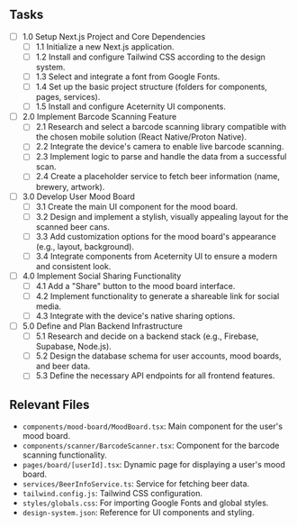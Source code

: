 ## Tasks

- [ ] 1.0 Setup Next.js Project and Core Dependencies
  - [ ] 1.1 Initialize a new Next.js application.
  - [ ] 1.2 Install and configure Tailwind CSS according to the design system.
  - [ ] 1.3 Select and integrate a font from Google Fonts.
  - [ ] 1.4 Set up the basic project structure (folders for components, pages, services).
  - [ ] 1.5 Install and configure Aceternity UI components.
- [ ] 2.0 Implement Barcode Scanning Feature
  - [ ] 2.1 Research and select a barcode scanning library compatible with the chosen mobile solution (React Native/Proton Native).
  - [ ] 2.2 Integrate the device's camera to enable live barcode scanning.
  - [ ] 2.3 Implement logic to parse and handle the data from a successful scan.
  - [ ] 2.4 Create a placeholder service to fetch beer information (name, brewery, artwork).
- [ ] 3.0 Develop User Mood Board
  - [ ] 3.1 Create the main UI component for the mood board.
  - [ ] 3.2 Design and implement a stylish, visually appealing layout for the scanned beer cans.
  - [ ] 3.3 Add customization options for the mood board's appearance (e.g., layout, background).
  - [ ] 3.4 Integrate components from Aceternity UI to ensure a modern and consistent look.
- [ ] 4.0 Implement Social Sharing Functionality
  - [ ] 4.1 Add a "Share" button to the mood board interface.
  - [ ] 4.2 Implement functionality to generate a shareable link for social media.
  - [ ] 4.3 Integrate with the device's native sharing options.
- [ ] 5.0 Define and Plan Backend Infrastructure
  - [ ] 5.1 Research and decide on a backend stack (e.g., Firebase, Supabase, Node.js).
  - [ ] 5.2 Design the database schema for user accounts, mood boards, and beer data.
  - [ ] 5.3 Define the necessary API endpoints for all frontend features.

## Relevant Files

- `components/mood-board/MoodBoard.tsx`: Main component for the user's mood board.
- `components/scanner/BarcodeScanner.tsx`: Component for the barcode scanning functionality.
- `pages/board/[userId].tsx`: Dynamic page for displaying a user's mood board.
- `services/BeerInfoService.ts`: Service for fetching beer data.
- `tailwind.config.js`: Tailwind CSS configuration.
- `styles/globals.css`: For importing Google Fonts and global styles.
- `design-system.json`: Reference for UI components and styling. 